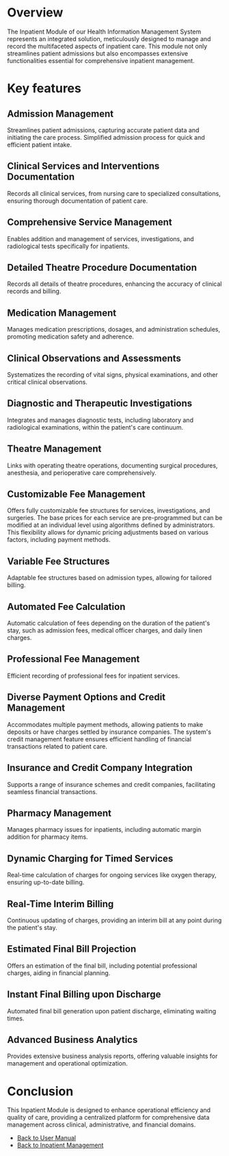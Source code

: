 # Overview 

The Inpatient Module of our Health Information Management System represents an integrated solution, meticulously designed to manage and record the multifaceted aspects of inpatient care. This module not only streamlines patient admissions but also encompasses extensive functionalities essential for comprehensive inpatient management. 

# Key features 

## Admission Management

Streamlines patient admissions, capturing accurate patient data and initiating the care process. Simplified admission process for quick and efficient patient intake.

## Clinical Services and Interventions Documentation

Records all clinical services, from nursing care to specialized consultations, ensuring thorough documentation of patient care.

## Comprehensive Service Management

 Enables addition and management of services, investigations, and radiological tests specifically for inpatients.

## Detailed Theatre Procedure Documentation

Records all details of theatre procedures, enhancing the accuracy of clinical records and billing.


## Medication Management

Manages medication prescriptions, dosages, and administration schedules, promoting medication safety and adherence.

## Clinical Observations and Assessments

Systematizes the recording of vital signs, physical examinations, and other critical clinical observations.

## Diagnostic and Therapeutic Investigations

Integrates and manages diagnostic tests, including laboratory and radiological examinations, within the patient's care continuum.

## Theatre Management

Links with operating theatre operations, documenting surgical procedures, anesthesia, and perioperative care comprehensively.

## Customizable Fee Management

Offers fully customizable fee structures for services, investigations, and surgeries. The base prices for each service are pre-programmed but can be modified at an individual level using algorithms defined by administrators. This flexibility allows for dynamic pricing adjustments based on various factors, including payment methods.

## Variable Fee Structures

Adaptable fee structures based on admission types, allowing for tailored billing.

## Automated Fee Calculation

Automatic calculation of fees depending on the duration of the patient's stay, such as admission fees, medical officer charges, and daily linen charges.

## Professional Fee Management

Efficient recording of professional fees for inpatient services.

## Diverse Payment Options and Credit Management

Accommodates multiple payment methods, allowing patients to make deposits or have charges settled by insurance companies. The system's credit management feature ensures efficient handling of financial transactions related to patient care.

## Insurance and Credit Company Integration

Supports a range of insurance schemes and credit companies, facilitating seamless financial transactions.

## Pharmacy Management

Manages pharmacy issues for inpatients, including automatic margin addition for pharmacy items.

## Dynamic Charging for Timed Services

Real-time calculation of charges for ongoing services like oxygen therapy, ensuring up-to-date billing.

## Real-Time Interim Billing

Continuous updating of charges, providing an interim bill at any point during the patient's stay.

## Estimated Final Bill Projection

Offers an estimation of the final bill, including potential professional charges, aiding in financial planning.

## Instant Final Billing upon Discharge

Automated final bill generation upon patient discharge, eliminating waiting times.

## Advanced Business Analytics
Provides extensive business analysis reports, offering valuable insights for management and operational optimization.

# Conclusion 

This Inpatient Module is designed to enhance operational efficiency and quality of care, providing a centralized platform for comprehensive data management across clinical, administrative, and financial domains.








* [Back to User Manual](https://github.com/hmislk/hmis/wiki/User-Manual)
* [Back to Inpatient Management](https://github.com/hmislk/hmis/wiki/Inward)